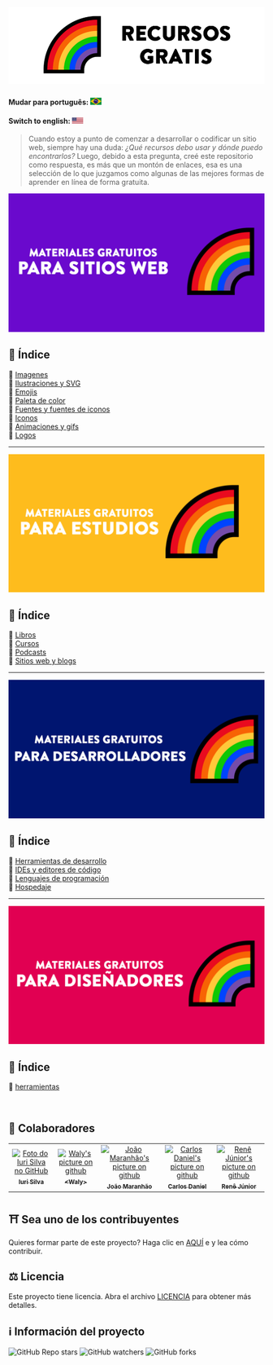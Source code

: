 <h1 align="center">
  <img src="./assets/image/logoes.png">
</h1>


#### Mudar para português: <kbd>[<img title="Português" alt="Português" src="../../flags/br.jpg" width="22">](../../README.md)</kbd>

#### Switch to english: <kbd>[<img title="English" alt="English" src="flags/eua.png" width="22">](../english/README.en.md)</kbd>



> Cuando estoy a punto de comenzar a desarrollar o codificar un sitio web, siempre hay una duda: <i> ¿Qué recursos debo usar y dónde puedo encontrarlos?</i>
> Luego, debido a esta pregunta, creé este repositorio como respuesta, es más que un montón de enlaces, esa es una selección de lo que juzgamos como algunas de las mejores formas de aprender en línea de forma gratuita.

<img src="./assets/image/banner1es.png">

## 📕 Índice

📌 [Imagenes](pages/materiales-gratuitos-para-sitio-web.es.md#-imagenes)<br>
📌 [Ilustraciones y SVG](.pages/materiales-gratuitos-para-sitio-web.es.md#-ilustraciones-y-svg)<br>
📌 [Emojis](.pages/materiales-gratuitos-para-sitio-web.es.md#-emojis)<br>
📌 [Paleta de color](.pages/materiales-gratuitos-para-sitio-web.es.md#-paleta-de-color)<br>
📌 [Fuentes y fuentes de iconos](.pages/materiales-gratuitos-para-sitio-web.es.md#-fuentes-y-fuentes-de-iconos)<br>
📌 [Iconos](.pages/materiales-gratuitos-para-sitio-web.es.md#-iconos)<br>
📌 [Animaciones y gifs](.pages/materiales-gratuitos-para-sitio-web.es.md#-animaciones-y-gifs)<br>
📌 [Logos](.pages/materiales-gratuitos-para-sitio-web.es.md#-logos)<br>

---

<img src="./assets/image/banner2es.png">

## 📕 Índice

📌 [Libros](.page/materiales-gratuitos-para-estudios.es.md#-libros)<br>
📌 [Cursos](.page/materiales-gratuitos-para-estudios.es.md#-cursos)<br>
📌 [Podcasts](.page/materiales-gratuitos-para-estudios.es.md#-podcasts)<br>
📌 [Sitios web y blogs](.page/materiales-gratuitos-para-estudios.es.md#-sitios-web-y-blogs)<br>

---

<img src="./assets/image/banner3es.png">

## 📕 Índice

📌 [Herramientas de desarrollo](.pages/materiales-gratuitos-para-desarrolladores.es.md#-herramientas-de-desarrollo)<br>
📌 [IDEs y editores de código](.pages/materiales-gratuitos-para-desarrolladores.es.md#-ides-y-editores-de-codigo)<br>
📌 [Lenguajes de programación](.pages/materiales-gratuitos-para-desarrolladores.es.md#-lenguajes-de-programacion)<br>
📌 [Hospedaje](.pages/materiales-gratuitos-para-desarrolladores.es.md#-hospedaje)<br>

---

<img src="./assets/image/banner4es.png">

## 📕 Índice

📌 [herramientas](.pages/materiales-gratuitos-para-disenadores.es.md#-herramientas) <br>


<br>

## 🌈 Colaboradores<br>

<table>
  <tr>
    <td align="center">
      <a href="https://github.com/iuricode">
        <img src="https://avatars3.githubusercontent.com/u/31936044" width="100px;" alt="Foto do Iuri Silva no GitHub"/><br>
        <sub>
          <b>Iuri Silva</b>
        </sub>
      </a>
    </td>
    <td align="center">
      <a href="https://github.com/walysonfelipe">
        <img src="https://avatars1.githubusercontent.com/u/35854466" width="100px;" alt="Waly's picture on github"/><br>
        <sub>
          <b><<!---->Waly></b>
        </sub>
      </a><br>
    </td>
    <td align="center">
      <a href="https://github.com/joaomaranhao">
        <img src="https://avatars0.githubusercontent.com/u/31970285" width="100px;" alt="João Maranhão's picture on github"/><br>
        <sub>
          <b>João Maranhão</b>
        </sub>
      </a><br>
    </td>
    <td align="center">
      <a href="https://github.com/ff4LL">
        <img src="https://avatars0.githubusercontent.com/u/66672234" width="100px;" alt="Carlos Daniel's picture on github"/><br>
        <sub>
          <b>Carlos Daniel</b>
        </sub>
      </a><br>
    </td>
    <td align="center">
      <a href="https://github.com/reness0">
        <img src="https://avatars0.githubusercontent.com/u/49681380" width="100px;" alt="Renê Júnior's picture on github"/><br>
        <sub>
          <b>Renê Júnior</b>
        </sub>
      </a><br>
    </td>

  
  </tr>
</table>

## ⛩ Sea uno de los contribuyentes<br>

Quieres formar parte de este proyecto? Haga clic en [AQUÍ](./CONTRIBUTING.es.md) e y lea cómo contribuir.<br>

## ⚖ Licencia

Este proyecto tiene licencia. Abra el archivo [LICENCIA](./LICENSE.es.md) para obtener más detalles.<br>

## ℹ️ Información del proyecto

![GitHub Repo stars](https://img.shields.io/github/stars/iuricode/recursos-gratuitos?style=for-the-badge)
![GitHub watchers](https://img.shields.io/github/watchers/iuricode/recursos-gratuitos?style=for-the-badge)
![GitHub forks](https://img.shields.io/github/forks/iuricode/recursos-gratuitos?style=for-the-badge)
